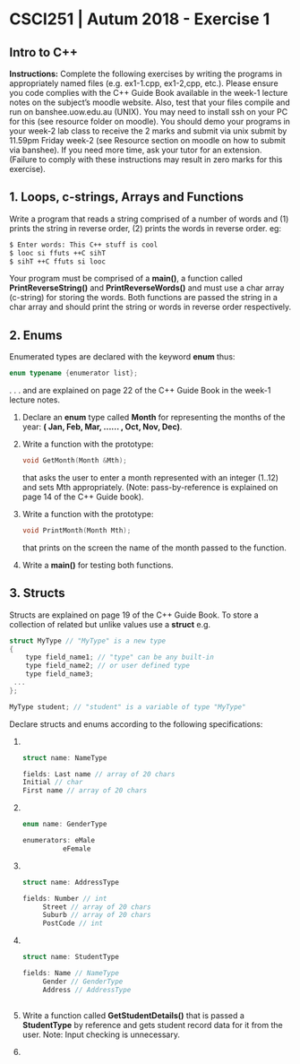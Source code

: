 # CSCI251 | Autum 2018 - Exercise 1

## Intro to C++

**Instructions:** Complete the following exercises by writing the programs in appropriately named 
files (e.g. ex1-1.cpp, ex1-2,cpp, etc.). Please ensure you code complies with the C++ Guide Book 
available in the week-1 lecture notes on the subject’s moodle website. Also, test that your files 
compile and run on banshee.uow.edu.au (UNIX). You may need to install ssh on your PC for this 
(see resource folder on moodle). You should demo your programs in your week-2 lab class to 
receive the 2 marks and submit via unix submit by 11.59pm Friday week-2 (see Resource section 
on moodle on how to submit via banshee). If you need more time, ask your tutor for an extension. 
(Failure to comply with these instructions may result in zero marks for this exercise).



## 1. Loops, c-strings, Arrays and Functions

Write a program that reads a string comprised of a number of words and (1) prints the string in 
reverse order, (2) prints the words in reverse order. eg: 

```bash
$ Enter words: This C++ stuff is cool
$ looc si ffuts ++C sihT 
$ sihT ++C ffuts si looc 
```

Your program must be comprised of a **main()**, a function called **PrintReverseString()**
and **PrintReverseWords()** and must use a char array (c-string) for storing the words. Both 
functions are passed the string in a char array and should print the string or words in reverse order 
respectively. 



## 2. Enums 

Enumerated types are declared with the keyword **enum** thus: 

```c++
enum typename {enumerator list};
```

. . . and are explained on page 22 of the C++ Guide Book in the week-1 lecture notes.



1. Declare an **enum** type called **Month** for representing the months of the year:  **( Jan, Feb, Mar, ...... , Oct, Nov, Dec)**.

2. Write a function with the prototype: 

   ```c++
   void GetMonth(Month &Mth); 
   ```

   that asks the user to enter a month represented with an integer (1..12) and sets Mth
   appropriately. (Note: pass-by-reference is explained on page 14 of the C++ Guide book).

3. Write a function with the prototype: 

   ```c++
   void PrintMonth(Month Mth); 
   ```

   that prints on the screen the name of the month passed to the function.

4. Write a **main()** for testing both functions. 



## 3. Structs

Structs are explained on page 19 of the C++ Guide Book. To store a collection of related but 
unlike values use a **struct** e.g.

```c++
struct MyType // "MyType" is a new type 
{ 
	type field_name1; // "type" can be any built-in 
	type field_name2; // or user defined type 
    type field_name3; 
 ... 
}; 

MyType student; // "student" is a variable of type "MyType" 
```

Declare structs and enums according to the following specifications: 

1. ​

   ```c++
   struct name: NameType 

   fields: Last name // array of 20 chars
   Initial // char
   First name // array of 20 chars
   ```

2. ​

   ```c++
   enum name: GenderType 

   enumerators: eMale 
   			 eFemale 
   ```

3. ​

   ```c++
   struct name: AddressType 

   fields: Number // int
   		Street // array of 20 chars
   		Suburb // array of 20 chars
   		PostCode // int 
   ```

4. ​

   ```c++
   struct name: StudentType 

   fields: Name // NameType
   		Gender // GenderType
   		Address // AddressType
   		
   ```

5. Write a function called **GetStudentDetails()** that is passed a **StudentType** by 
   reference and gets student record data for it from the user. Note: Input checking is 
   unnecessary. 

6. ​